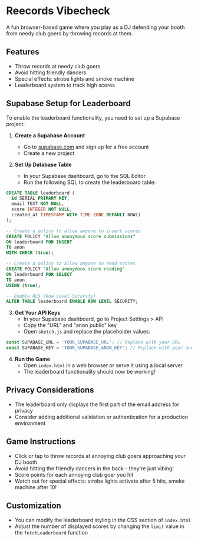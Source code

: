 # Reecords Vibecheck

A fun browser-based game where you play as a DJ defending your booth from needy club goers by throwing records at them.

## Features
- Throw records at needy club goers
- Avoid hitting friendly dancers
- Special effects: strobe lights and smoke machine
- Leaderboard system to track high scores

## Supabase Setup for Leaderboard

To enable the leaderboard functionality, you need to set up a Supabase project:

1. **Create a Supabase Account**
   - Go to [supabase.com](https://supabase.com/) and sign up for a free account
   - Create a new project

2. **Set Up Database Table**
   - In your Supabase dashboard, go to the SQL Editor
   - Run the following SQL to create the leaderboard table:

```sql
CREATE TABLE leaderboard (
  id SERIAL PRIMARY KEY,
  email TEXT NOT NULL,
  score INTEGER NOT NULL,
  created_at TIMESTAMP WITH TIME ZONE DEFAULT NOW()
);

-- Create a policy to allow anyone to insert scores
CREATE POLICY "Allow anonymous score submissions" 
ON leaderboard FOR INSERT 
TO anon 
WITH CHECK (true);

-- Create a policy to allow anyone to read scores
CREATE POLICY "Allow anonymous score reading" 
ON leaderboard FOR SELECT 
TO anon 
USING (true);

-- Enable RLS (Row Level Security)
ALTER TABLE leaderboard ENABLE ROW LEVEL SECURITY;
```

3. **Get Your API Keys**
   - In your Supabase dashboard, go to Project Settings > API
   - Copy the "URL" and "anon public" key
   - Open `sketch.js` and replace the placeholder values:
   
```javascript
const SUPABASE_URL = 'YOUR_SUPABASE_URL'; // Replace with your URL
const SUPABASE_KEY = 'YOUR_SUPABASE_ANON_KEY'; // Replace with your anon key
```

4. **Run the Game**
   - Open `index.html` in a web browser or serve it using a local server
   - The leaderboard functionality should now be working!

## Privacy Considerations
- The leaderboard only displays the first part of the email address for privacy
- Consider adding additional validation or authentication for a production environment

## Game Instructions
- Click or tap to throw records at annoying club goers approaching your DJ booth
- Avoid hitting the friendly dancers in the back - they're just vibing!
- Score points for each annoying club goer you hit
- Watch out for special effects: strobe lights activate after 5 hits, smoke machine after 10!

## Customization
- You can modify the leaderboard styling in the CSS section of `index.html`
- Adjust the number of displayed scores by changing the `limit` value in the `fetchLeaderboard` function 